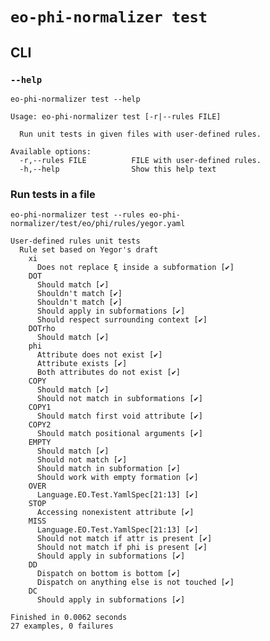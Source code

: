 # `eo-phi-normalizer test`

## CLI

### `--help`

```$ as console
eo-phi-normalizer test --help
```

```console
Usage: eo-phi-normalizer test [-r|--rules FILE]

  Run unit tests in given files with user-defined rules.

Available options:
  -r,--rules FILE          FILE with user-defined rules.
  -h,--help                Show this help text
```

### Run tests in a file

```console
eo-phi-normalizer test --rules eo-phi-normalizer/test/eo/phi/rules/yegor.yaml
```

<!--
The command output is modified to make documentation generation reproducible.

The full command is hidden to not show unnecessary details in the documentation.

`$ eo-phi-normalizer test --rules eo-phi-normalizer/test/eo/phi/rules/yegor.yaml | sed -e 's/\(Finished in\) \([0-9]\.[0-9]\+\)/\1 0.0062/'` as console -->

```console
User-defined rules unit tests
  Rule set based on Yegor's draft
    xi
      Does not replace ξ inside a subformation [✔]
    DOT
      Should match [✔]
      Shouldn't match [✔]
      Shouldn't match [✔]
      Should apply in subformations [✔]
      Should respect surrounding context [✔]
    DOTrho
      Should match [✔]
    phi
      Attribute does not exist [✔]
      Attribute exists [✔]
      Both attributes do not exist [✔]
    COPY
      Should match [✔]
      Should not match in subformations [✔]
    COPY1
      Should match first void attribute [✔]
    COPY2
      Should match positional arguments [✔]
    EMPTY
      Should match [✔]
      Should not match [✔]
      Should match in subformation [✔]
      Should work with empty formation [✔]
    OVER
      Language.EO.Test.YamlSpec[21:13] [✔]
    STOP
      Accessing nonexistent attribute [✔]
    MISS
      Language.EO.Test.YamlSpec[21:13] [✔]
      Should not match if attr is present [✔]
      Should not match if phi is present [✔]
      Should apply in subformations [✔]
    DD
      Dispatch on bottom is bottom [✔]
      Dispatch on anything else is not touched [✔]
    DC
      Should apply in subformations [✔]

Finished in 0.0062 seconds
27 examples, 0 failures
```
